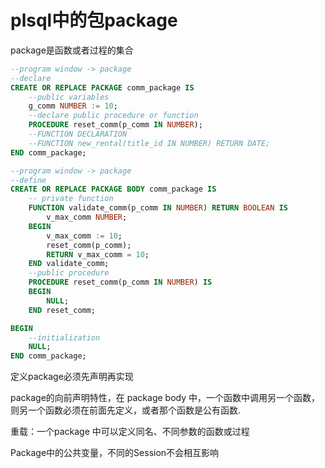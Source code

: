# plsql中的包package

package是函数或者过程的集合

```sql
--program window -> package
--declare
CREATE OR REPLACE PACKAGE comm_package IS
    --public variables
    g_comm NUMBER := 10;
    --declare public procedure or function
    PROCEDURE reset_comm(p_comm IN NUMBER);
    --FUNCTION DECLARATION
    --FUNCTION new_rental(title_id IN NUMBER) RETURN DATE;
END comm_package;

--program window -> package
--define
CREATE OR REPLACE PACKAGE BODY comm_package IS
    -- private function
    FUNCTION validate_comm(p_comm IN NUMBER) RETURN BOOLEAN IS
        v_max_comm NUMBER;
    BEGIN
        v_max_comm := 10;
        reset_comm(p_comm);
        RETURN v_max_comm = 10;
    END validate_comm;
    --public procedure
    PROCEDURE reset_comm(p_comm IN NUMBER) IS
    BEGIN
        NULL;
    END reset_comm;

BEGIN
    --initialization
    NULL;
END comm_package;

```

定义package必须先声明再实现

package的向前声明特性，在 package body 中，一个函数中调用另一个函数，则另一个函数必须在前面先定义，或者那个函数是公有函数.

重载：一个package 中可以定义同名、不同参数的函数或过程

Package中的公共变量，不同的Session不会相互影响
